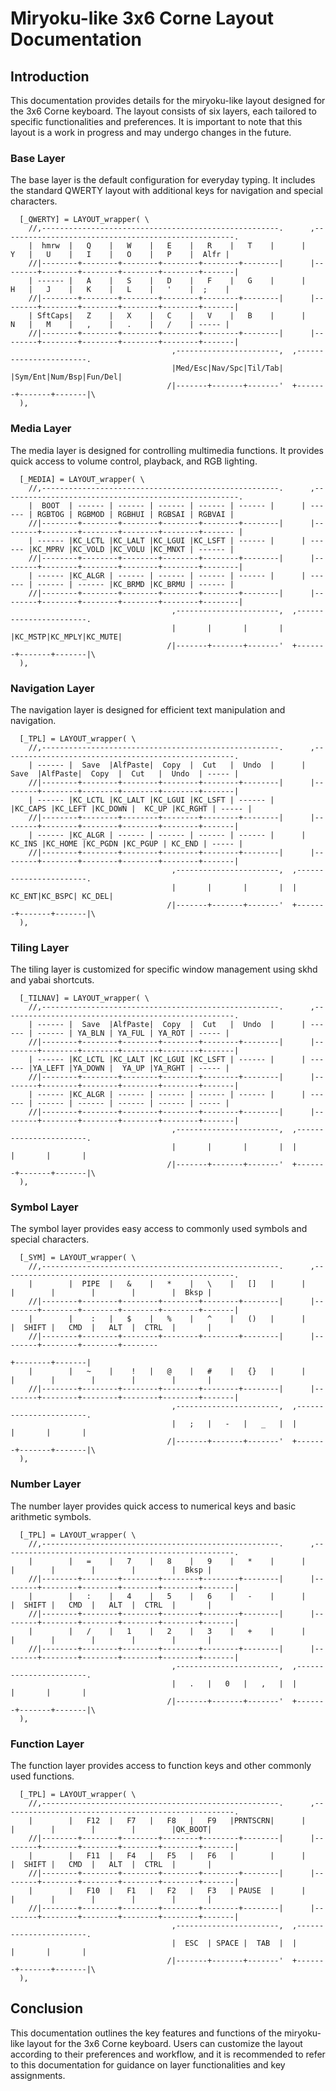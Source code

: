# Miryoku-like 3x6 Corne Layout Documentation

## Introduction

This documentation provides details for the miryoku-like layout designed for the 3x6 Corne keyboard. The layout consists of six layers, each tailored to specific functionalities and preferences. It is important to note that this layout is a work in progress and may undergo changes in the future.

### Base Layer

The base layer is the default configuration for everyday typing. It includes the standard QWERTY layout with additional keys for navigation and special characters.

```
  [_QWERTY] = LAYOUT_wrapper( \
    //,-----------------------------------------------------.      ,----------------------------------------------------.
    |  hmrw  |   Q    |   W    |   E    |   R    |   T    |      |    Y   |   U    |   I    |   O    |   P    |  Alfr |
    //|--------+--------+--------+--------+--------+--------|      |--------+--------+--------+--------+--------+-------|
    | ------ |   A    |   S    |   D    |   F    |   G    |      |    H   |   J    |   K    |   L    |   '    |  ;    |
    //|--------+--------+--------+--------+--------+--------|      |--------+--------+--------+--------+--------+-------|
    | SftCaps|   Z    |   X    |   C    |   V    |   B    |      |    N   |   M    |   ,    |   .    |   /    | ----- |
    //|--------+--------+--------+--------+--------+--------|      |--------+--------+--------+--------+--------+-------|
                                    ,-----------------------,  ,-----------------------.
                                    |Med/Esc|Nav/Spc|Til/Tab|  |Sym/Ent|Num/Bsp|Fun/Del|
                                   /|-------+-------+-------'  +-------+-------+-------|\
  ),
```

### Media Layer

The media layer is designed for controlling multimedia functions. It provides quick access to volume control, playback, and RGB lighting.

```
  [_MEDIA] = LAYOUT_wrapper( \
    //,-----------------------------------------------------.      ,-----------------------------------------------------.
    |  BOOT  | ------ | ------ | ------ | ------ | ------ |      | ------ | RGBTOG | RGBMOD | RGBHUI | RGBSAI | RGBVAI |
    //|--------+--------+--------+--------+--------+--------|      |--------+--------+--------+--------+--------+------- |
    | ------ |KC_LCTL |KC_LALT |KC_LGUI |KC_LSFT | ------ |      | ------ |KC_MPRV |KC_VOLD |KC_VOLU |KC_MNXT | ------ |
    //|--------+--------+--------+--------+--------+--------|      |--------+--------+--------+--------+--------+--------|
    | ------ |KC_ALGR | ------ | ------ | ------ | ------ |      | ------ | ------ | ------ |KC_BRMD |KC_BRMU | ------ |
    //|--------+--------+--------+--------+--------+--------|      |--------+--------+--------+--------+--------+--------|
                                    ,-----------------------,  ,-----------------------.
                                    |       |       |       |  |KC_MSTP|KC_MPLY|KC_MUTE|
                                   /|-------+-------+-------'  +-------+-------+-------|\
  ),
```

### Navigation Layer

The navigation layer is designed for efficient text manipulation and navigation.

```
  [_TPL] = LAYOUT_wrapper( \
    //,-----------------------------------------------------.      ,----------------------------------------------------.
    | ------ |  Save  |AlfPaste|  Copy  |  Cut   |  Undo  |      |  Save  |AlfPaste|  Copy  |  Cut   |  Undo  | ----- |
    //|--------+--------+--------+--------+--------+--------|      |--------+--------+--------+--------+--------+-------|
    | ------ |KC_LCTL |KC_LALT |KC_LGUI |KC_LSFT | ------ |      |KC_CAPS |KC_LEFT |KC_DOWN |  KC_UP |KC_RGHT | ----- |
    //|--------+--------+--------+--------+--------+--------|      |--------+--------+--------+--------+--------+-------|
    | ------ |KC_ALGR | ------ | ------ | ------ | ------ |      | KC_INS |KC_HOME |KC_PGDN |KC_PGUP | KC_END | ----- |
    //|--------+--------+--------+--------+--------+--------|      |--------+--------+--------+--------+--------+-------|
                                    ,-----------------------,  ,-----------------------.
                                    |       |       |       |  | KC_ENT|KC_BSPC| KC_DEL|
                                   /|-------+-------+-------'  +-------+-------+-------|\
  ),
```

### Tiling Layer

The tiling layer is customized for specific window management using skhd and yabai shortcuts.

```
  [_TILNAV] = LAYOUT_wrapper( \
    //,-----------------------------------------------------.      ,----------------------------------------------------.
    | ------ |  Save  |AlfPaste|  Copy  |  Cut   |  Undo  |      | ------ | ------ | YA_BLN | YA_FUL | YA_ROT | ----- |
    //|--------+--------+--------+--------+--------+--------|      |--------+--------+--------+--------+--------+-------|
    | ------ |KC_LCTL |KC_LALT |KC_LGUI |KC_LSFT | ------ |      | ------ |YA_LEFT |YA_DOWN |  YA_UP |YA_RGHT | ----- |
    //|--------+--------+--------+--------+--------+--------|      |--------+--------+--------+--------+--------+-------|
    | ------ |KC_ALGR | ------ | ------ | ------ | ------ |      | ------ | ------ | ------ | ------ | ------ | ----- |
    //|--------+--------+--------+--------+--------+--------|      |--------+--------+--------+--------+--------+-------|
                                    ,-----------------------,  ,-----------------------.
                                    |       |       |       |  |       |       |       |
                                   /|-------+-------+-------'  +-------+-------+-------|\
  ),
```

### Symbol Layer

The symbol layer provides easy access to commonly used symbols and special characters.

```
  [_SYM] = LAYOUT_wrapper( \
    //,-----------------------------------------------------.      ,----------------------------------------------------.
    |        |  PIPE  |   &    |   *    |   \    |   []   |      |        |        |        |        |        |  Bksp |
    //|--------+--------+--------+--------+--------+--------|      |--------+--------+--------+--------+--------+-------|
    |        |    :   |   $    |   %    |   ^    |   ()   |      |        |  SHIFT |   CMD  |   ALT  |  CTRL  |       |
    //|--------+--------+--------+--------+--------+--------|      |--------+--------+--------+--------

+--------+-------|
    |        |   ~    |    !   |   @    |   #    |   {}   |      |        |        |        |        |        |       |
    //|--------+--------+--------+--------+--------+--------|      |--------+--------+--------+--------+--------+-------|
                                    ,-----------------------,  ,-----------------------.
                                    |   ;   |   -   |   _   |  |       |       |       |
                                   /|-------+-------+-------'  +-------+-------+-------|\
  ),
```

### Number Layer

The number layer provides quick access to numerical keys and basic arithmetic symbols.

```
  [_TPL] = LAYOUT_wrapper( \
    //,-----------------------------------------------------.      ,----------------------------------------------------.
    |        |   =    |   7    |   8    |   9    |   *    |      |        |        |        |        |        |  Bksp |
    //|--------+--------+--------+--------+--------+--------|      |--------+--------+--------+--------+--------+-------|
    |        |   :    |   4    |   5    |   6    |   -    |      |        |  SHIFT |   CMD  |   ALT  |  CTRL  |       |
    //|--------+--------+--------+--------+--------+--------|      |--------+--------+--------+--------+--------+-------|
    |        |   /    |   1    |   2    |   3    |   +    |      |        |        |        |        |        |       |
    //|--------+--------+--------+--------+--------+--------|      |--------+--------+--------+--------+--------+-------|
                                    ,-----------------------,  ,-----------------------.
                                    |   .   |   0   |   ,   |  |       |       |       |
                                   /|-------+-------+-------'  +-------+-------+-------|\
  ),
```

### Function Layer

The function layer provides access to function keys and other commonly used functions.

```
  [_TPL] = LAYOUT_wrapper( \
    //,-----------------------------------------------------.      ,----------------------------------------------------.
    |        |   F12  |   F7   |   F8   |   F9   |PRNTSCRN|      |        |        |        |        |        |QK_BOOT|
    //|--------+--------+--------+--------+--------+--------|      |--------+--------+--------+--------+--------+-------|
    |        |   F11  |   F4   |   F5   |   F6   |        |      |        |  SHIFT |   CMD  |   ALT  |  CTRL  |       |
    //|--------+--------+--------+--------+--------+--------|      |--------+--------+--------+--------+--------+-------|
    |        |   F10  |   F1   |   F2   |   F3   | PAUSE  |      |        |        |        |        |        |       |
    //|--------+--------+--------+--------+--------+--------|      |--------+--------+--------+--------+--------+-------|
                                    ,-----------------------,  ,-----------------------.
                                    |  ESC  | SPACE |  TAB  |  |       |       |       |
                                   /|-------+-------+-------'  +-------+-------+-------|\
  ),
```

## Conclusion

This documentation outlines the key features and functions of the miryoku-like layout for the 3x6 Corne keyboard. Users can customize the layout according to their preferences and workflow, and it is recommended to refer to this documentation for guidance on layer functionalities and key assignments.
